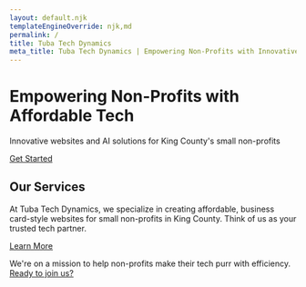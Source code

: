 ```yaml
---
layout: default.njk
templateEngineOverride: njk,md
permalink: /
title: Tuba Tech Dynamics
meta_title: Tuba Tech Dynamics | Empowering Non-Profits with Innovative Technology
---
```


<div class="hero">
  <div class="hero-image"></div>
  <div class="hero-overlay"></div>
  <div class="hero-content">
    <h1>Empowering Non-Profits with Affordable Tech</h1>
    <p class="hero-subtitle">Innovative websites and AI solutions for King County's small non-profits</p>
    <a href="{{ '/contact/' | relative_url }}" class="cta-button">Get Started</a>
  </div>
</div>

<section class="services-overview">
  <div class="container">
    <h2>Our Services</h2>
    <p>At Tuba Tech Dynamics, we specialize in creating affordable, business card-style websites for small non-profits in King County. Think of us as your trusted tech partner.</p>
    <a href="{{ '/services/' | relative_url }}" class="cta-button">Learn More</a>
  </div>
</section>

<section class="impact-overview">
  <div class="container">
    <p>We're on a mission to help non-profits make their tech purr with efficiency.<br/><a href="{{ '/partnerships/' | relative_url }}">Ready to join us?</a></p>
  </div>
</section>
